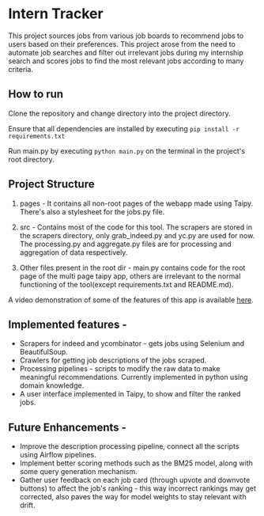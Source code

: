 
# Intern Tracker

This project sources jobs from various job boards to recommend jobs to users based on their preferences. This project arose from the need to automate job searches and filter out irrelevant jobs during my internship search and scores jobs to find the most relevant jobs according to many criteria.


## How to run

Clone the repository and change directory into the project directory.

Ensure that all dependencies are installed by executing 
`pip install -r requirements.txt`

Run main.py by executing 
`python main.py` 
on the terminal in the project's root directory.


## Project Structure

1. pages - It contains all non-root pages of the webapp made using Taipy. There's also a stylesheet for the jobs.py file.

2. src - Contains most of the code for this tool. The scrapers are stored in the scrapers directory, only grab_indeed.py and yc.py are used for now. The processing.py and aggregate.py files are for processing and aggregation of data respectively.

3. Other files present in the root dir - main.py contains code for the root page of the multi page taipy app, others are irrelevant to the normal functioning of the tool(except requirements.txt and README.md).

A video demonstration of some of the features of this app is available [here](https://drive.google.com/file/d/1c0blZZL1eIHh5n8_6OFFAVL34rNM6wwm/view?usp=sharing).

## Implemented features - 
- Scrapers for indeed and ycombinator - gets jobs using Selenium and BeautifulSoup.
- Crawlers for getting job descriptions of the jobs scraped. 
- Processing pipelines - scripts to modify the raw data to make meaningful recommendations. Currently implemented in python using domain knowledge.
- A user interface implemented in Taipy, to show and filter the ranked jobs.

## Future Enhancements - 
- Improve the description processing pipeline, connect all the scripts using Airflow pipelines.
- Implement better scoring methods such as the BM25 model, along with some query generation mechanism.
- Gather user feedback on each job card (through upvote and downvote buttons) to affect the job's ranking - this way incorrect rankings may get corrected, also paves the way for model weights to stay relevant with drift.